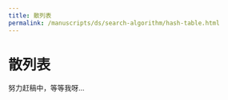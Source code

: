 ```yaml
---
title: 散列表
permalink: /manuscripts/ds/search-algorithm/hash-table.html
---
```

# 散列表

努力赶稿中，等等我呀...
